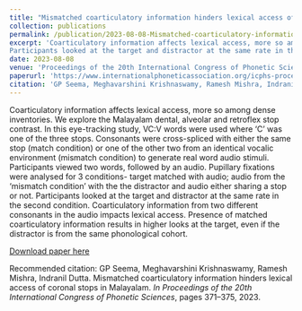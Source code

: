 ```yaml
---
title: "Mismatched coarticulatory information hinders lexical access of coronal stops in Malayalam"
collection: publications
permalink: /publication/2023-08-08-Mismatched-coarticulatory-information-Malayalam
excerpt: 'Coarticulatory information affects lexical access, more so among dense inventories. We explore the Malayalam dental, alveolar and retroflex stop contrast. In this eye-tracking study, VC:V words were used where ‘C’ was one of the three stops. Consonants were cross-spliced with either the same stop (match condition) or one of the other two from an identical vocalic environment (mismatch condition) to generate real word audio stimuli. Participants viewed two words, followed by an audio. Pupillary fixations were analysed for 3 conditions- target matched with audio; audio from the ‘mismatch condition’ with the the distractor and audio either sharing a stop or not.
Participants looked at the target and distractor at the same rate in the second condition. Coarticulatory information from two different consonants in the audio impacts lexical access. Presence of matched coarticulatory information results in higher looks at the target, even if the distractor is from the same phonological cohort.'
date: 2023-08-08
venue: 'Proceedings of the 20th International Congress of Phonetic Sciences,'
paperurl: 'https://www.internationalphoneticassociation.org/icphs-proceedings/ICPhS2023/full_papers/657.pdf'
citation: 'GP Seema, Meghavarshini Krishnaswamy, Ramesh Mishra, Indranil Dutta. Mismatched coarticulatory information hinders lexical access of coronal stops in Malayalam. <i>In Proceedings of the 20th International Congress of Phonetic Sciences</i>, pages 371–375, 2023.'
---
```

Coarticulatory information affects lexical access, more so among dense inventories. We explore the Malayalam dental, alveolar and retroflex stop contrast. In this eye-tracking study, VC:V words were used where ‘C’ was one of the three stops. Consonants were cross-spliced with either the same stop (match condition) or one of the other two from an identical vocalic environment (mismatch condition) to generate real word audio stimuli. Participants viewed two words, followed by an audio. Pupillary fixations were analysed for 3 conditions- target matched with audio; audio from the ‘mismatch condition’ with the the distractor and audio either sharing a stop or not.
Participants looked at the target and distractor at the same rate in the second condition. Coarticulatory information from two different consonants in the audio impacts lexical access. Presence of matched coarticulatory information results in higher looks at the target, even if the distractor is from the same phonological cohort.

[Download paper here](https://www.internationalphoneticassociation.org/icphs-proceedings/ICPhS2023/full_papers/657.pdf)

Recommended citation: GP Seema, Meghavarshini Krishnaswamy, Ramesh Mishra, Indranil Dutta. Mismatched coarticulatory information hinders lexical access of coronal stops in Malayalam. <i>In Proceedings of the 20th International Congress of Phonetic Sciences</i>, pages 371–375, 2023.

